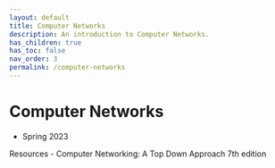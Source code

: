 ```yaml
---
layout: default
title: Computer Networks
description: An introduction to Computer Networks.
has_children: true
has_toc: false
nav_order: 3
permalink: /computer-networks
---
```

# Computer Networks
- Spring 2023

Resources - Computer Networking: A Top Down Approach 7th edition
